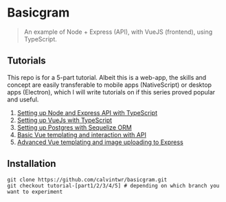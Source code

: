 # Basicgram
> An example of Node + Express (API), with VueJS (frontend), using TypeScript.

## Tutorials

This repo is for a 5-part tutorial. Albeit this is a web-app, the skills and concept are easily transferable to mobile apps (NativeScript) or desktop apps (Electron), which I will write tutorials on if this series proved popular and useful.

1. [Setting up Node and Express API with TypeScript](https://dev.to/calvintwr/build-instagram-using-typescript-node-express-and-vue-part-1-57do)
2. [Setting up VueJs with TypeScript](https://dev.to/calvintwr/build-instagram-using-typescript-node-express-and-vue-part-2-k48)
3. [Setting up Postgres with Sequelize ORM](https://dev.to/calvintwr/build-instagram-using-typescript-node-express-and-vue-part-3-4d1n)
4. [Basic Vue templating and interaction with API](https://dev.to/calvintwr/build-instagram-using-typescript-node-express-and-vue-part-4-23ll)
5. [Advanced Vue templating and image uploading to Express](https://dev.to/calvintwr/build-instagram-using-typescript-node-express-and-vue-part-5-gga)

## Installation

```
git clone https://github.com/calvintwr/basicgram.git
git checkout tutorial-[part1/2/3/4/5] # depending on which branch you want to experiment
```
